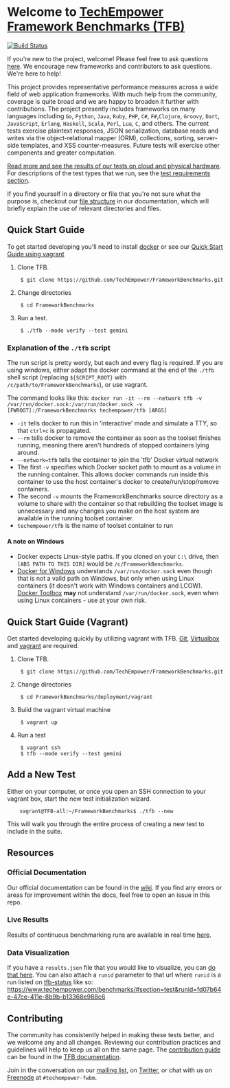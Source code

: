 # Welcome to [TechEmpower Framework Benchmarks (TFB)](http://www.techempower.com/benchmarks/)

[![Build Status](https://github.com/TechEmpower/FrameworkBenchmarks/workflows/build/badge.svg?branch=test-master&event=push)](https://github.com/TechEmpower/FrameworkBenchmarks/actions?query=workflow%3Abuild+branch%3Atest-master)

If you're new to the project, welcome! Please feel free to ask questions [here](https://github.com/TechEmpower/FrameworkBenchmarks/issues/2978). We encourage new frameworks and contributors to ask questions. We're here to help!

This project provides representative performance measures across a wide field of web application frameworks. With much help from the community, coverage is quite broad and we are happy to broaden it further with contributions. The project presently includes frameworks on many languages including `Go`, `Python`, `Java`, `Ruby`, `PHP`, `C#`, `F#`,`Clojure`, `Groovy`, `Dart`, `JavaScript`, `Erlang`, `Haskell`, `Scala`, `Perl`, `Lua`, `C`, and others.  The current tests exercise plaintext responses, JSON serialization, database reads and writes via the object-relational mapper (ORM), collections, sorting, server-side templates, and XSS counter-measures. Future tests will exercise other components and greater computation.

[Read more and see the results of our tests on cloud and physical hardware](http://www.techempower.com/benchmarks/). For descriptions of the test types that we run, see the 
[test requirements section](https://github.com/TechEmpower/FrameworkBenchmarks/wiki/Project-Information-Framework-Tests-Overview).

If you find yourself in a directory or file that you're not sure what the purpose is, checkout our [file structure](https://github.com/TechEmpower/FrameworkBenchmarks/wiki/Codebase-File-Structure) in our documentation, which will briefly explain the use of relevant directories and files.

## Quick Start Guide

To get started developing you'll need to install [docker](https://docs.docker.com/install/) or see our [Quick Start Guide using vagrant](#quick-start-guide-vagrant)

1. Clone TFB.

        $ git clone https://github.com/TechEmpower/FrameworkBenchmarks.git

2. Change directories

        $ cd FrameworkBenchmarks

3. Run a test.

        $ ./tfb --mode verify --test gemini

### Explanation of the `./tfb` script

The run script is pretty wordy, but each and every flag is required. If you are using windows, either adapt the docker command at the end of the `./tfb` shell script (replacing `${SCRIPT_ROOT}` with `/c/path/to/FrameworkBenchmarks`), or use vagrant.

The command looks like this: `docker run -it --rm --network tfb -v /var/run/docker.sock:/var/run/docker.sock -v [FWROOT]:/FrameworkBenchmarks techempower/tfb [ARGS]`

- `-it` tells docker to run this in 'interactive' mode and simulate a TTY, so that `ctrl+c` is propagated.
- `--rm` tells docker to remove the container as soon as the toolset finishes running, meaning there aren't hundreds of stopped containers lying around.
- `--network=tfb` tells the container to join the 'tfb' Docker virtual network
- The first `-v` specifies which Docker socket path to mount as a volume in the running container. This allows docker commands run inside this container to use the host container's docker to create/run/stop/remove containers.
- The second `-v` mounts the FrameworkBenchmarks source directory as a volume to share with the container so that rebuilding the toolset image is unnecessary and any changes you make on the host system are available in the running toolset container.
- `techempower/tfb` is the name of toolset container to run

#### A note on Windows

- Docker expects Linux-style paths. If you cloned on your `C:\` drive, then `[ABS PATH TO THIS DIR]` would be `/c/FrameworkBenchmarks`.
- [Docker for Windows](https://www.docker.com/docker-windows) understands `/var/run/docker.sock` even though that is not a valid path on Windows, but only when using Linux containers (it doesn't work with Windows containers and LCOW). [Docker Toolbox](https://docs.docker.com/toolbox/toolbox_install_windows/) **may** not understand `/var/run/docker.sock`, even when using Linux containers - use at your own risk.

## Quick Start Guide (Vagrant)

Get started developing quickly by utilizing vagrant with TFB. [Git](https://git-scm.com),
[Virtualbox](https://www.virtualbox.org/) and [vagrant](https://www.vagrantup.com/) are
required.

1. Clone TFB.

        $ git clone https://github.com/TechEmpower/FrameworkBenchmarks.git

2. Change directories

        $ cd FrameworkBenchmarks/deployment/vagrant

3. Build the vagrant virtual machine

        $ vagrant up

4. Run a test

        $ vagrant ssh
        $ tfb --mode verify --test gemini

## Add a New Test

Either on your computer, or once you open an SSH connection to your vagrant box, start the new test initialization wizard.

        vagrant@TFB-all:~/FrameworkBenchmarks$ ./tfb --new

This will walk you through the entire process of creating a new test to include in the suite.

## Resources

### Official Documentation

Our official documentation can be found in the [wiki](https://github.com/TechEmpower/FrameworkBenchmarks/wiki). 
If you find any errors or areas for improvement within the docs, feel free to open an issue in this repo.

### Live Results

Results of continuous benchmarking runs are available in real time [here](https://tfb-status.techempower.com/).

### Data Visualization

If you have a `results.json` file that you would like to visualize, you can [do that here](https://tfb-status.techempower.com/share). You can also attach a `runid` parameter to that url where `runid` is a run listed on [tfb-status](https://tfb-status.techempower.com) like so: https://www.techempower.com/benchmarks/#section=test&runid=fd07b64e-47ce-411e-8b9b-b13368e988c6

## Contributing

The community has consistently helped in making these tests better, and we welcome any and all changes. Reviewing our contribution practices and guidelines will help to keep us all on the same page. The [contribution guide](https://github.com/TechEmpower/FrameworkBenchmarks/wiki/Development-Contributing-Guide) can be found in the [TFB documentation](https://github.com/TechEmpower/FrameworkBenchmarks/wiki).

Join in the conversation on our [mailing list](https://groups.google.com/forum/?fromgroups=#!forum/framework-benchmarks), on [Twitter](https://twitter.com/tfbenchmarks), or chat with us on [Freenode](https://webchat.freenode.net/) at `#techempower-fwbm`. 
